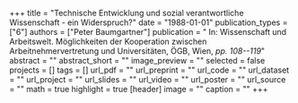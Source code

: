 +++
title = "Technische Entwicklung und sozial verantwortliche Wissenschaft - ein Widerspruch?"
date = "1988-01-01"
publication_types = ["6"]
authors = ["Peter Baumgartner"]
publication = " In: Wissenschaft und Arbeitswelt. Möglichkeiten der Kooperation zwischen Arbeitnehmervertretung und Universitäten, ÖGB, Wien, _pp. 108--119_"
abstract = ""
abstract_short = ""
image_preview = ""
selected = false
projects = []
tags = []
url_pdf = ""
url_preprint = ""
url_code = ""
url_dataset = ""
url_project = ""
url_slides = ""
url_video = ""
url_poster = ""
url_source = ""
math = true
highlight = true
[header]
image = ""
caption = ""
+++
